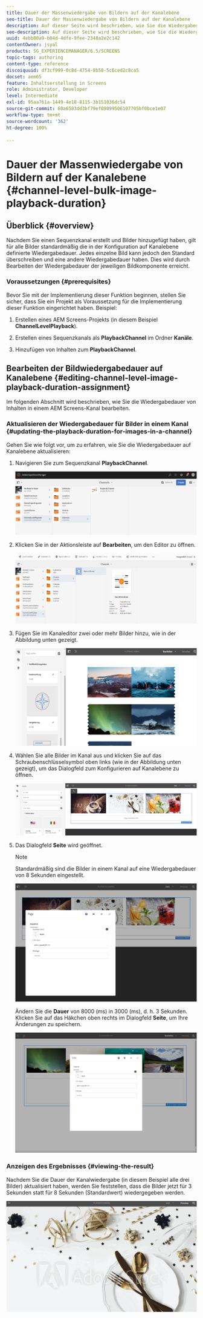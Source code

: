 ```yaml
---
title: Dauer der Massenwiedergabe von Bildern auf der Kanalebene
seo-title: Dauer der Massenwiedergabe von Bildern auf der Kanalebene
description: Auf dieser Seite wird beschrieben, wie Sie die Wiedergabedauer einer bestimmten Bildkomponente bearbeiten können.
seo-description: Auf dieser Seite wird beschrieben, wie Sie die Wiedergabedauer einer bestimmten Bildkomponente bearbeiten können.
uuid: 4ebb00a9-b04d-4dfe-9fee-2348a2e2c142
contentOwner: jsyal
products: SG_EXPERIENCEMANAGER/6.5/SCREENS
topic-tags: authoring
content-type: reference
discoiquuid: df3cf999-0c8d-4754-8b58-5c6ced2c8ca5
docset: aem65
feature: Inhaltserstellung in Screens
role: Administrator, Developer
level: Intermediate
exl-id: 95aa761a-1449-4e18-8115-3b151036dc54
source-git-commit: 60a6583dd3bf79ef09099506107705bf0bce1e07
workflow-type: tm+mt
source-wordcount: '362'
ht-degree: 100%

---
```


# Dauer der Massenwiedergabe von Bildern auf der Kanalebene {#channel-level-bulk-image-playback-duration}

## Überblick {#overview}

Nachdem Sie einen Sequenzkanal erstellt und Bilder hinzugefügt haben, gilt für alle Bilder standardmäßig die in der Konfiguration auf Kanalebene definierte Wiedergabedauer. Jedes einzelne Bild kann jedoch den Standard überschreiben und eine andere Wiedergabedauer haben. Dies wird durch Bearbeiten der Wiedergabedauer der jeweiligen Bildkomponente erreicht.

### Voraussetzungen {#prerequisites}

Bevor Sie mit der Implementierung dieser Funktion beginnen, stellen Sie sicher, dass Sie ein Projekt als Voraussetzung für die Implementierung dieser Funktion eingerichtet haben. Beispiel:

1. Erstellen eines AEM Screens-Projekts (in diesem Beispiel **ChannelLevelPlayback**).

1. Erstellen eines Sequenzkanals als **PlaybackChannel** im Ordner **Kanäle**.

1. Hinzufügen von Inhalten zum **PlaybackChannel**.

## Bearbeiten der Bildwiedergabedauer auf Kanalebene {#editing-channel-level-image-playback-duration-assignment}

Im folgenden Abschnitt wird beschrieben, wie Sie die Wiedergabedauer von Inhalten in einem AEM Screens-Kanal bearbeiten.

### Aktualisieren der Wiedergabedauer für Bilder in einem Kanal {#updating-the-playback-duration-for-images-in-a-channel}

Gehen Sie wie folgt vor, um zu erfahren, wie Sie die Wiedergabedauer auf Kanalebene aktualisieren:

1. Navigieren Sie zum Sequenzkanal **PlaybackChannel**.

   ![screen_shot_2019-06-24at62818pm](assets/screen_shot_2019-06-24at62818pm.png)

1. Klicken Sie in der Aktionsleiste auf **Bearbeiten**, um den Editor zu öffnen.

   ![screen_shot_2019-06-24at70141pm](assets/screen_shot_2019-06-24at70141pm.png)

1. Fügen Sie im Kanaleditor zwei oder mehr Bilder hinzu, wie in der Abbildung unten gezeigt.

   ![screen_shot_2019-06-24at90534pm](assets/screen_shot_2019-06-24at90534pm.png)

1. Wählen Sie alle Bilder im Kanal aus und klicken Sie auf das Schraubenschlüsselsymbol oben links (wie in der Abbildung unten gezeigt), um das Dialogfeld zum Konfigurieren auf Kanalebene zu öffnen.

   ![screen_shot_2019-06-25at95945am](assets/screen_shot_2019-06-25at95945am.png)

1. Das Dialogfeld **Seite** wird geöffnet.

   >[!NOTE]
   >Standardmäßig sind die Bilder in einem Kanal auf eine Wiedergabedauer von 8 Sekunden eingestellt.

   ![screen_shot_2019-06-25at100343am](assets/screen_shot_2019-06-25at100343am.png)

   Ändern Sie die **Dauer** von 8000 (ms) in 3000 (ms), d. h. 3 Sekunden. Klicken Sie auf das Häkchen oben rechts im Dialogfeld **Seite**, um Ihre Änderungen zu speichern.

   ![screen_shot_2019-06-25at101527am](assets/screen_shot_2019-06-25at101527am.png)

### Anzeigen des Ergebnisses {#viewing-the-result}

Nachdem Sie die Dauer der Kanalwiedergabe (in diesem Beispiel alle drei Bilder) aktualisiert haben, werden Sie feststellen, dass die Bilder jetzt für 3 Sekunden statt für 8 Sekunden (Standardwert) wiedergegeben werden.

![channel_preview](assets/channel_preview.gif)
